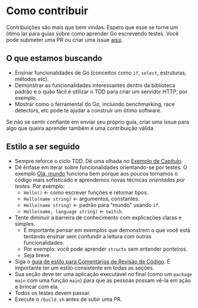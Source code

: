 # Como contribuir

Contribuições são mais que bem vindas. Espero que esse se torne um ótimo lar para guias sobre como aprender Go escrevendo testes. Você pode submeter uma PR ou criar uma issue [aqui](https://github.com/larien/aprenda-go-com-testes).

## O que estamos buscando

* Ensinar funcionalidades de Go \(conceitos como `if`, `select`, estruturas, métodos etc\).
* Demonstrar as funcionalidades interessantes dentro da biblioteca padrão e o quão fácil é utilizar o TDD para criar um servidor HTTP, por exemplo.
* Mostrar como o ferramental do Go, incluindo benchmarking, race detectors, etc pode te ajudar a construir um ótimo software.

Se não se sentir confiante em enviar seu próprio guia, criar uma issue para algo que queira aprender também é uma contribuição válida.

## Estilo a ser seguido

* Sempre reforce o ciclo TDD. Dê uma olhada no [Exemplo de Capítulo](exemplo.md).
* Dê ênfase em iterar sobre funcionalidades orientando-se por testes. O exemplo [Olá, mundo](../primeiros-passos-com-go/ola-mundo.md) funciona bem porque aos poucos tornamos o código mais sofisticado e aprendemos novas técnicas _orientadas por testes_. Por exemplo:
  * `Hello()` &lt;- como escrever funções e retornar tipos.
  * `Hello(name string)` &lt;- argumentos, constantes.
  * `Hello(name string)` &lt;- padrão para "mundo" usando `if`.
  * `Hello(name, language string)` &lt;- `switch`.
* Tente diminuir a barreira de conhecimento com explicações claras e simples.
  * É importante pensar em exemplos que demonstrem o que você está tentando ensinar sem confundir a leitura com outras funcionalidades.
  * Por exemplo: você pode aprender `structs` sem entender ponteiros.
  * Seja breve.
* Siga o [guia de estilo para Comentários de Revisão de Código](https://github.com/golang/go/wiki/CodeReviewComments). É importante ter um estilo consistente em todas as seções.
* Sua seção deve ter uma aplicação executável no final \(como um `package main` com uma função `main`\) para que as pessoas possam vê-la em ação e brincar com ela.
* Todos os testes devem passar.
* Execute o `/build.sh` antes de subir uma PR.

